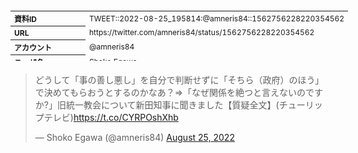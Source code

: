 <table style="font-size: 9pt; width: 610px; margin-bottom: 20px; height: 80px;">
<tbody>
    <tr>
        <th align=left>資料ID</th>
        <td align=left>TWEET::2022-08-25_195814:@amneris84::1562756228220354562</td>
    </tr>
    <tr>
        <th align=left>URL</th>
        <td align=left>https://twitter.com/amneris84/status/1562756228220354562</td>
    </tr>
    <tr>
        <th align=left>アカウント</th>
        <td align=left>@amneris84</td>
    </tr>
    <tr>
        <th align=left>ユーザ名</th>
        <td align=left>Shoko Egawa</td>
    </tr>
    <tr>
        <th align=left>ツイートの記録日時</th>
        <td align=left>created_at 2022-08-25_2243</td>
    </tr>
</tbody>
</table>
<blockquote class="twitter-tweet" data-width="450"  data-lang="ja"><p lang="ja" dir="ltr">どうして「事の善し悪し」を自分で判断せずに「そちら（政府）のほう」で決めてもらおうとするのかなあ？⇒「なぜ関係を絶つと言えないのですか?」旧統一教会について新田知事に聞きました【質疑全文】(チューリップテレビ)<a href="https://t.co/CYRPOshXhb">https://t.co/CYRPOshXhb</a></p>&mdash; Shoko Egawa (@amneris84) <a href="https://twitter.com/amneris84/status/1562756228220354562?ref_src=twsrc%5Etfw">August 25, 2022</a></blockquote>
<script async src="https://platform.twitter.com/widgets.js" charset="utf-8"></script>


